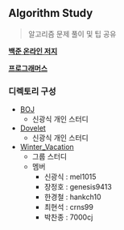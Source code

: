 ﻿## Algorithm Study
> 알고리즘 문제 풀이 및 팁 공유 <br>

**[백준 온라인 저지](https://www.acmicpc.net/)**

**[프로그래머스](https://programmers.co.kr/learn/challenges?tab=all_challenges)**

### 디렉토리 구성
- [BOJ](https://github.com/mel1015/algorithm-study/tree/master/BOJ)
    - 신광식 개인 스터디
- [Dovelet](https://github.com/mel1015/algorithm-study/tree/master/Dovelet)
    - 신광식 개인 스터디
- [Winter_Vacation](https://github.com/mel1015/algorithm-study/tree/master/Winter_Vacation)
    - 그룹 스터디
    - 멤버
        - 신광식 : mel1015
        - 장정호 : genesis9413
        - 한경철 : hankch10
        - 최현석 : crns99
        - 박찬종 : 7000cj

